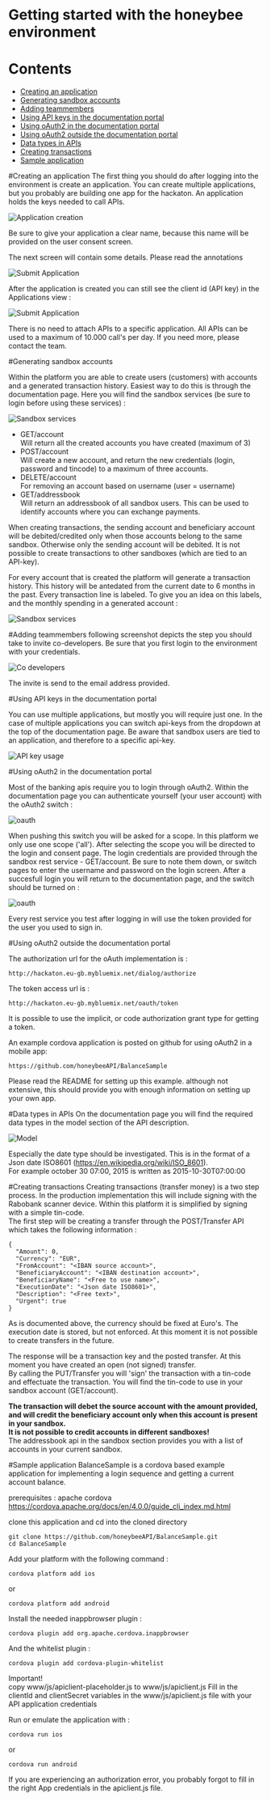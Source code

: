 # Getting started with the honeybee environment

# Contents
- [Creating an application](#creating-an-application)
- [Generating sandbox accounts](#generating-sandbox-accounts)
- [Adding teammembers](#adding-teammembers)
- [Using API keys in the documentation portal](#Using-api-keys-in-the-documentation-portal)
- [Using oAuth2 in the documentation portal](#using-oauth2-in-the-documentation-portal)
- [Using oAuth2 outside the documentation portal](#using-oauth2-outside-the-documentation-portal)
- [Data types in APIs](#data-types-in-apis)
- [Creating transactions](#creating-transactions)
- [Sample application](#sample-application)

#Creating an application
The first thing you should do after logging into the environment is create an application. You can create multiple applications, but you probably are building one app for the hackaton. An application holds the keys needed to call APIs.

![Application creation](images/applications1.png)

Be sure to give your application a clear name, because this name will be provided on the user consent screen.

The next screen will contain some details. Please read the annotations

![Submit Application](images/applications2.png)

After the application is created you can still see the client id (API key) in the Applications view :

![Submit Application](images/applications3.png)

There is no need to attach APIs to a specific application. All APIs can be used to a maximum of 10.000 call's per day. If you need more, please contact the team.

#Generating sandbox accounts

Within the platform you are able to create users (customers) with accounts and a generated transaction history. Easiest way to do this is through the documentation page. Here you will find the sandbox services (be sure to login before using these services) :

![Sandbox services](images/sandbox-services.png)

- GET/account  
Will return all the created accounts you have created (maximum of 3)
- POST/account  
Will create a new account, and return the new credentials (login, password and tincode) to a maximum of three accounts.
- DELETE/account  
For removing an account based on username (user = username)
- GET/addressbook  
Will return an addressbook of all sandbox users. This can be used to identify accounts where you can exchange payments.

When creating transactions, the sending account and beneficiary account will be debited/credited only when those accounts belong to the same sandbox. Otherwise only the sending account will be debited. It is not possible to create transactions to other sandboxes (which are tied to an API-key).

For every account that is created the platform will generate a transaction history. This history will be antedated from the current date to 6 months in the past. Every transaction line is labeled. To give you an idea on this labels, and the monthly spending in a generated account :

![Sandbox services](images/transaction-history.png)


#Adding teammembers
following screenshot depicts the step you should take to invite co-developers. Be sure that you first login to the environment with your credentials.

![Co developers](images/invitations.png)

The invite is send to the email address provided.

#Using API keys in the documentation portal

You can use multiple applications, but mostly you will require just one. In the case of multiple applications you can switch api-keys from the dropdown at the top of the documentation page. Be aware that sandbox users are tied to an application, and therefore to a specific api-key.


![API key usage](images/documentation1.png)


#Using oAuth2 in the documentation portal

Most of the banking apis require you to login through oAuth2. Within the documentation page you can authenticate yourself (your user account) with the oAuth2 switch :

![oauth](images/oauth-switch.png)

When pushing this switch you will be asked for a scope. In this platform we only use one scope ('all'). After selecting the scope you will be directed to the login and consent page. The login credentials are provided through the sandbox rest service - GET/account. Be sure to note them down, or switch pages to enter the username and password on the login screen.
After a succesfull login you will return to the documentation page, and the switch should be turned on :

![oauth](images/oauth-switch-on.png)

Every rest service you test after logging in will use the token provided for the user you used to sign in.

#Using oAuth2 outside the documentation portal

The authorization url for the oAuth implementation is :
```
http://hackaton.eu-gb.mybluemix.net/dialog/authorize
```
The token access url is :
```
http://hackaton.eu-gb.mybluemix.net/oauth/token
```

It is possible to use the implicit, or code authorization grant type for getting a token.

An example cordova application is posted on github for using oAuth2 in a mobile app:
```
https://github.com/honeybeeAPI/BalanceSample
```
Please read the README for setting up this example.
although not extensive, this should provide you with enough information on setting up your own app.

#Data types in APIs
On the documentation page you will find the required data types in the model section of the API description.

![Model](images/model.png)

Especially the date type should be investigated. This is in the format of a Json date ISO8601 (https://en.wikipedia.org/wiki/ISO_8601).  
For example october 30 07:00, 2015 is written as 2015-10-30T07:00:00


#Creating transactions
Creating transactions (transfer money) is a two step process. In the production implementation this will include signing with the Rabobank scanner device. Within this platform it is simplified by signing with a simple tin-code.  
The first step will be creating a transfer through the POST/Transfer API which takes the following information :  
```
{
  "Amount": 0,
  "Currency": "EUR",
  "FromAccount": "<IBAN source account>",
  "BeneficiaryAccount": "<IBAN destination account>",
  "BeneficiaryName": "<Free to use name>",
  "ExecutionDate": "<Json date ISO8601>",
  "Description": "<Free text>",
  "Urgent": true
}
```
As is documented above, the currency should be fixed at Euro's. The execution date is stored, but not enforced. At this moment it is not possible to create transfers in the future.

The response will be a transaction key and the posted transfer. At this moment you have created an open (not signed) transfer.  
By calling the PUT/Transfer you will 'sign' the transaction with a tin-code and effectuate the transaction. You will find the tin-code to use in your sandbox account (GET/account).  

**The transaction will debet the source account with the amount provided, and will credit the beneficiary account only when this account is present in your sandbox.  
 It is not possible to credit accounts in different sandboxes!**  
 The addressbook api in the sandbox section provides you with a list of accounts in your current sandbox.


#Sample application
BalanceSample is a cordova based example application for implementing a login sequence and getting a current account balance.

prerequisites :
apache cordova
https://cordova.apache.org/docs/en/4.0.0/guide_cli_index.md.html

clone this application and cd into the cloned directory
```
git clone https://github.com/honeybeeAPI/BalanceSample.git
cd BalanceSample
```

Add your platform with the following command :

```
cordova platform add ios
```
or
```
cordova platform add android
```

Install the needed inappbrowser plugin :

```
cordova plugin add org.apache.cordova.inappbrowser
```

And the whitelist plugin :

```
cordova plugin add cordova-plugin-whitelist
```

Important!  
copy www/js/apiclient-placeholder.js to www/js/apiclient.js
Fill in the clientId and clientSecret variables in the www/js/apiclient.js file with your API application credentials

Run or emulate the application with :

```
cordova run ios
```
or
```
cordova run android
```


If you are experiencing an authorization error, you probably forgot to fill in the right App credentials in the apiclient.js file.
